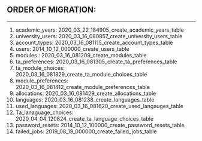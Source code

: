 ## ORDER OF MIGRATION:
---------------------
01. academic_years:         2020_03_22_184905_create_academic_years_table
02. university_users:       2020_03_16_080857_create_university_users_table
03. account_types:          2020_03_16_081115_create_account_types_table
04. users:                  2014_10_12_000000_create_users_table
05. modules :               2020_03_16_081209_create_modules_table
06. ta_preferences:         2020_03_16_081305_create_ta_preferences_table
07. ta_module_choices:      2020_03_16_081329_create_ta_module_choices_table
08. module_preferences:     2020_03_16_081412_create_module_preferences_table
09. allocations:            2020_03_16_081429_create_allocations_table
10. languages:              2020_03_16_081238_create_languages_table
11. used_languages:         2020_03_16_081620_create_used_langauges_table
12. Ta_lanaguage_choices:   2020_04_04_120824_create_ta_language_choices_table
13. password_resets:        2014_10_12_100000_create_password_resets_table
14. failed_jobs:            2019_08_19_000000_create_failed_jobs_table
